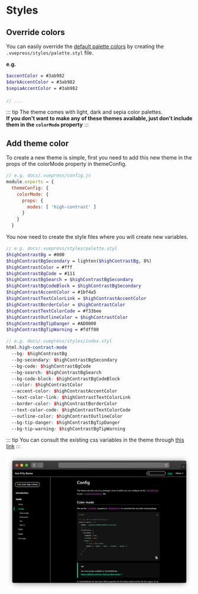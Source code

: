 # Styles

## Override colors

You can easily override the [default palette colors](https://github.com/vue-a11y/vuepress-theme-default-vue-a11y/blob/master/styles/palette.styl) by creating the `.vuepress/styles/palette.styl` file.

**e.g.**

```scss
$accentColor = #3ab982
$darkAccentColor = #3ab982
$sepiaAccentColor = #3ab982

// ...

```

::: tip
The theme comes with light, dark and sepia color palettes.  
**If you don't want to make any of these themes available, just don't include them in the `colorMode` property**
:::

## Add theme color

To create a new theme is simple, first you need to add this new theme in the props of the colorMode property in themeConfig.

```javascript
// e.g. docs/.vuepress/config.js
module.exports = {
  themeConfig: {
    colorMode: {
      props: {
        modes: [ 'high-contrast' ]
      }
    }
  }
```

You now need to create the style files where you will create new variables.

```scss
// e.g. docs/.vuepress/styles/palette.styl
$highContrastBg = #000
$highContrastBgSecondary = lighten($highContrastBg, 8%)
$highContrastColor = #fff
$highContrastBgCode = #111
$highContrastBgSearch = $highContrastBgSecondary
$highContrastBgCodeBlock = $highContrastBgSecondary
$highContrastAccentColor = #1bf4a5
$highContrastTextColorLink = $highContrastAccentColor
$highContrastBorderColor = $highContrastColor
$highContrastTextColorCode = #f33bee
$highContrastOutlineColor = $highContrastColor
$highContrastBgTipDanger = #AD0000
$highContrastBgTipWarning = #fdff00
```

```scss
// e.g. docs/.vuepress/styles/index.styl
html.high-contrast-mode
  --bg: $highContrastBg
  --bg-secondary: $highContrastBgSecondary
  --bg-code: $highContrastBgCode
  --bg-search: $highContrastBgSearch
  --bg-code-block: $highContrastBgCodeBlock
  --color: $highContrastColor
  --accent-color: $highContrastAccentColor
  --text-color-link: $highContrastTextColorLink
  --border-color: $highContrastBorderColor
  --text-color-code: $highContrastTextColorCode
  --outline-color: $highContrastOutlineColor
  --bg-tip-danger: $highContrastBgTipDanger
  --bg-tip-warning: $highContrastBgTipWarning  
```

::: tip
You can consult the existing css variables in the theme through [this link](https://github.com/vue-a11y/vuepress-theme-default-vue-a11y/blob/master/styles/index.styl)
:::

<p align="center">
  <img src="/high-contrast-theme-example.png" alt="A preview of the theme in high contrast colors framed on an apple safari dark browser">
</p>